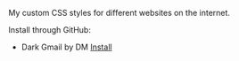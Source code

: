 My custom CSS styles for different websites on the internet.

Install through GitHub:
* Dark Gmail by DM [Install](https://raw.githubusercontent.com/Suvorov-m/styles/master/vk-dark.user.css)

